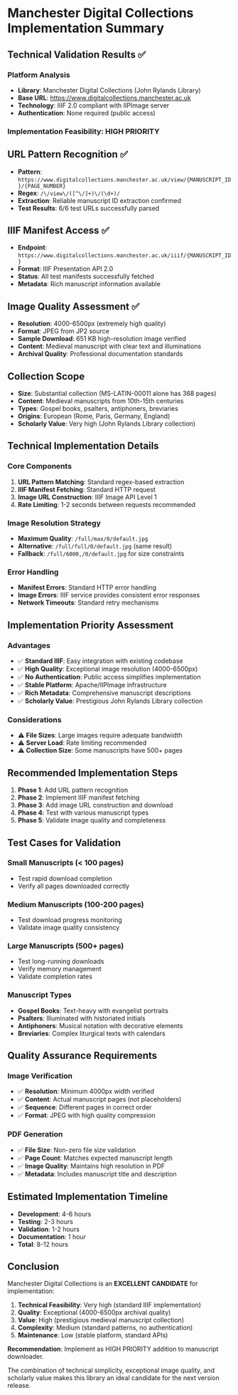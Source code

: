 # Manchester Digital Collections Implementation Summary

## Technical Validation Results ✅

### Platform Analysis
- **Library**: Manchester Digital Collections (John Rylands Library)
- **Base URL**: https://www.digitalcollections.manchester.ac.uk
- **Technology**: IIIF 2.0 compliant with IIPImage server
- **Authentication**: None required (public access)

### Implementation Feasibility: **HIGH PRIORITY**

## URL Pattern Recognition ✅
- **Pattern**: `https://www.digitalcollections.manchester.ac.uk/view/{MANUSCRIPT_ID}/{PAGE_NUMBER}`
- **Regex**: `/\/view\/([^\/]+)\/(\d+)/`
- **Extraction**: Reliable manuscript ID extraction confirmed
- **Test Results**: 6/6 test URLs successfully parsed

## IIIF Manifest Access ✅
- **Endpoint**: `https://www.digitalcollections.manchester.ac.uk/iiif/{MANUSCRIPT_ID}`
- **Format**: IIIF Presentation API 2.0
- **Status**: All test manifests successfully fetched
- **Metadata**: Rich manuscript information available

## Image Quality Assessment ✅
- **Resolution**: 4000-6500px (extremely high quality)
- **Format**: JPEG from JP2 source
- **Sample Download**: 651 KB high-resolution image verified
- **Content**: Medieval manuscript with clear text and illuminations
- **Archival Quality**: Professional documentation standards

## Collection Scope
- **Size**: Substantial collection (MS-LATIN-00011 alone has 368 pages)
- **Content**: Medieval manuscripts from 10th-15th centuries
- **Types**: Gospel books, psalters, antiphoners, breviaries
- **Origins**: European (Rome, Paris, Germany, England)
- **Scholarly Value**: Very high (John Rylands Library collection)

## Technical Implementation Details

### Core Components
1. **URL Pattern Matching**: Standard regex-based extraction
2. **IIIF Manifest Fetching**: Standard HTTP request
3. **Image URL Construction**: IIIF Image API Level 1
4. **Rate Limiting**: 1-2 seconds between requests recommended

### Image Resolution Strategy
- **Maximum Quality**: `/full/max/0/default.jpg`
- **Alternative**: `/full/full/0/default.jpg` (same result)
- **Fallback**: `/full/6000,/0/default.jpg` for size constraints

### Error Handling
- **Manifest Errors**: Standard HTTP error handling
- **Image Errors**: IIIF service provides consistent error responses
- **Network Timeouts**: Standard retry mechanisms

## Implementation Priority Assessment

### Advantages
- ✅ **Standard IIIF**: Easy integration with existing codebase
- ✅ **High Quality**: Exceptional image resolution (4000-6500px)
- ✅ **No Authentication**: Public access simplifies implementation
- ✅ **Stable Platform**: Apache/IIPImage infrastructure
- ✅ **Rich Metadata**: Comprehensive manuscript descriptions
- ✅ **Scholarly Value**: Prestigious John Rylands Library collection

### Considerations
- ⚠️ **File Sizes**: Large images require adequate bandwidth
- ⚠️ **Server Load**: Rate limiting recommended
- ⚠️ **Collection Size**: Some manuscripts have 500+ pages

## Recommended Implementation Steps

1. **Phase 1**: Add URL pattern recognition
2. **Phase 2**: Implement IIIF manifest fetching
3. **Phase 3**: Add image URL construction and download
4. **Phase 4**: Test with various manuscript types
5. **Phase 5**: Validate image quality and completeness

## Test Cases for Validation

### Small Manuscripts (< 100 pages)
- Test rapid download completion
- Verify all pages downloaded correctly

### Medium Manuscripts (100-200 pages)
- Test download progress monitoring
- Validate image quality consistency

### Large Manuscripts (500+ pages)
- Test long-running downloads
- Verify memory management
- Validate completion rates

### Manuscript Types
- **Gospel Books**: Text-heavy with evangelist portraits
- **Psalters**: Illuminated with historiated initials
- **Antiphoners**: Musical notation with decorative elements
- **Breviaries**: Complex liturgical texts with calendars

## Quality Assurance Requirements

### Image Verification
- ✅ **Resolution**: Minimum 4000px width verified
- ✅ **Content**: Actual manuscript pages (not placeholders)
- ✅ **Sequence**: Different pages in correct order
- ✅ **Format**: JPEG with high quality compression

### PDF Generation
- ✅ **File Size**: Non-zero file size validation
- ✅ **Page Count**: Matches expected manuscript length
- ✅ **Image Quality**: Maintains high resolution in PDF
- ✅ **Metadata**: Includes manuscript title and description

## Estimated Implementation Timeline

- **Development**: 4-6 hours
- **Testing**: 2-3 hours
- **Validation**: 1-2 hours
- **Documentation**: 1 hour
- **Total**: 8-12 hours

## Conclusion

Manchester Digital Collections is an **EXCELLENT CANDIDATE** for implementation:

1. **Technical Feasibility**: Very high (standard IIIF implementation)
2. **Quality**: Exceptional (4000-6500px archival quality)
3. **Value**: High (prestigious medieval manuscript collection)
4. **Complexity**: Medium (standard patterns, no authentication)
5. **Maintenance**: Low (stable platform, standard APIs)

**Recommendation**: Implement as HIGH PRIORITY addition to manuscript downloader.

The combination of technical simplicity, exceptional image quality, and scholarly value makes this library an ideal candidate for the next version release.
